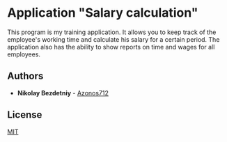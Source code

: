 # Application "Salary calculation"

This program is my training application. It allows you to keep track of the employee's working time and calculate his salary for a certain period. The application also has the ability to show reports on time and wages for all employees.

## Authors

* **Nikolay Bezdetniy** - [Azonos712](https://github.com/Azonos712)

## License
[MIT](https://choosealicense.com/licenses/mit/)

